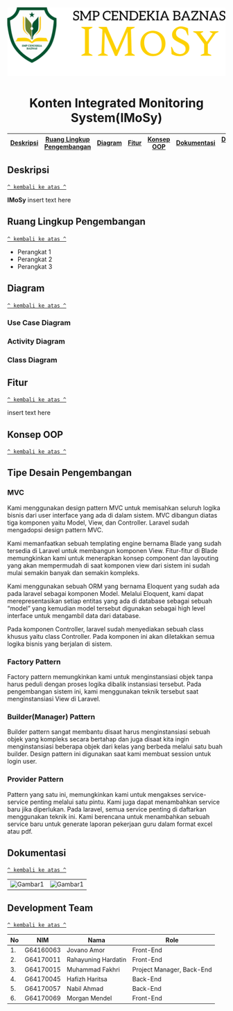 <h1 align="center"><img src="https://github.com/rahayuningh/Portal-Kepsek/blob/master/public/assets/imagesSCB/Logo%20IMoSy_black.svg"></h1>

<h1 align="center">Konten Integrated Monitoring System(IMoSy)</h1>

[Deskripsi](#deskripsi) | [Ruang Lingkup Pengembangan](#ruang-lingkup-pengembangan) | [Diagram](#diagram) | [Fitur](#fitur) | [Konsep OOP](#konsep-oop) | [Dokumentasi](#dokumentasi) | [Development Team](#development-team)
:---:|:---:|:---:|:---:|:---:|:---:|:---:



## Deskripsi
[`^ kembali ke atas ^`](#)

**__IMoSy__** insert text here



## Ruang Lingkup Pengembangan
[`^ kembali ke atas ^`](#) 
- Perangkat 1
- Perangkat 2
- Perangkat 3



## Diagram
[`^ kembali ke atas ^`](#)

### Use Case Diagram
### Activity Diagram
### Class Diagram



## Fitur
[`^ kembali ke atas ^`](#)

insert text here



## Konsep OOP
[`^ kembali ke atas ^`](#)

## Tipe Desain Pengembangan
### MVC
Kami menggunakan design pattern MVC untuk memisahkan seluruh logika bisnis dari user interface yang ada di dalam sistem. MVC dibangun diatas tiga komponen yaitu Model, View, dan Controller. Laravel sudah mengadopsi design pattern MVC.

Kami memanfaatkan sebuah templating engine bernama Blade yang sudah tersedia di Laravel untuk membangun komponen View. Fitur-fitur di Blade memungkinkan kami untuk menerapkan konsep component dan layouting yang akan mempermudah di saat komponen view dari sistem ini sudah mulai semakin banyak dan semakin kompleks. 

Kami menggunakan sebuah ORM yang bernama Eloquent yang sudah ada pada laravel sebagai komponen Model. Melalui Eloquent, kami dapat merepresentasikan setiap entitas yang ada di database sebagai sebuah “model” yang kemudian model tersebut digunakan sebagai high level interface untuk mengambil data dari database.

Pada komponen Controller, laravel sudah menyediakan sebuah class khusus yaitu class Controller. Pada komponen ini akan diletakkan semua logika bisnis yang berjalan di sistem.

### Factory Pattern
Factory pattern memungkinkan kami untuk menginstansiasi objek tanpa harus peduli dengan proses logika dibalik instansiasi tersebut. Pada pengembangan sistem ini, kami menggunakan teknik tersebut saat menginstansiasi View di Laravel.

### Builder(Manager) Pattern
Builder pattern sangat membantu disaat harus menginstansiasi sebuah objek yang kompleks secara bertahap dan juga disaat kita ingin menginstansiasi beberapa objek dari kelas yang berbeda melalui satu buah builder. Design pattern ini digunakan saat kami membuat session untuk login user.

### Provider Pattern
Pattern yang satu ini, memungkinkan kami untuk mengakses service-service penting melalui satu pintu. Kami juga dapat menambahkan service baru jika diperlukan. Pada laravel, semua service penting di daftarkan menggunakan teknik ini. Kami berencana untuk menambahkan sebuah service baru untuk generate laporan pekerjaan guru dalam format excel atau pdf.



## Dokumentasi
[`^ kembali ke atas ^`](#)

|  |  |
| ----- | ----- |
| ![Gambar1](https://github.com/rahayuningh/Portal-Kepsek/gambar.png) | ![Gambar1](https://github.com/rahayuningh/Portal-Kepsek/gambar.png) |



## Development Team
[`^ kembali ke atas ^`](#)

| No | NIM | Nama | Role |
| ----- | ----- | ----- | ----- |
| 1. | G64160063 | Jovano Amor | Front-End |
| 2. | G64170011 | Rahayuning Hardatin | Front-End |
| 3. | G64170015 | Muhammad Fakhri | Project Manager, Back-End |
| 4. | G64170045 | Hafizh Haritsa | Back-End |
| 5. | G64170057 | Nabil Ahmad | Back-End |
| 6. | G64170069 | Morgan Mendel | Front-End |


